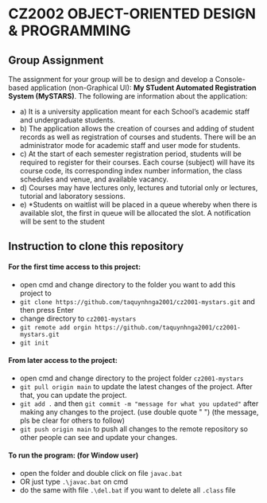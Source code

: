 # CZ2002 OBJECT-ORIENTED DESIGN & PROGRAMMING
## Group Assignment
The assignment for your group will be to design and develop a Console-based application (non-Graphical UI): <b>My STudent Automated Registration System (MySTARS)</b>. 
The following are information about the application:
- a) It is a university application meant for each School’s academic staff and undergraduate students.
- b) The application allows the creation of courses and adding of student records as well as registration of courses and students. There will be an administrator mode for academic staff and user mode for students.
- c) At the start of each semester registration period, students will be required to register for their courses. Each course (subject) will have its course code, its corresponding index number information, the class schedules and venue, and available vacancy.
- d) Courses may have lectures only, lectures and tutorial only or lectures, tutorial and laboratory sessions.
- e) *Students on waitlist will be placed in a queue whereby when there is available slot, the first in queue will be allocated the slot. A notification will be sent to the student

## Instruction to clone this repository
#### For the first time access to this project:
- open cmd and change directory to the folder you want to add this project to
- `git clone https://github.com/taquynhnga2001/cz2001-mystars.git` and then press Enter
- change directory to `cz2001-mystars`
- `git remote add orgin https://github.com/taquynhnga2001/cz2001-mystars.git`
- `git init`
#### From later access to the project:
- open cmd and change directory to the project folder `cz2001-mystars`
- `git pull origin main` to update the latest changes of the project. After that, you can update the project.
- `git add .` and then `git commit -m "message for what you updated"` after making any changes to the project. (use double quote " ") (the message, pls be clear for others to follow)
- `git push origin main` to push all changes to the remote repository so other people can see and update your changes.
#### To run the program: (for Window user)
- open the folder and double click on file `javac.bat`
- OR just type `.\javac.bat` on cmd
- do the same with file `.\del.bat` if you want to delete all `.class` file
